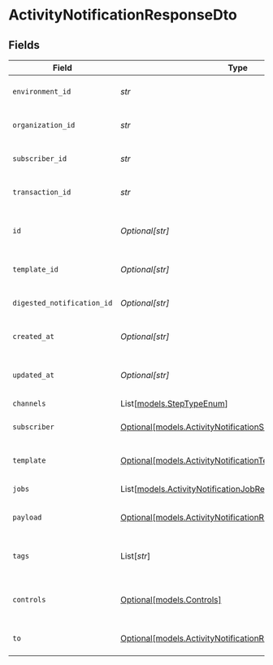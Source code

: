 # ActivityNotificationResponseDto


## Fields

| Field                                                                                                                | Type                                                                                                                 | Required                                                                                                             | Description                                                                                                          |
| -------------------------------------------------------------------------------------------------------------------- | -------------------------------------------------------------------------------------------------------------------- | -------------------------------------------------------------------------------------------------------------------- | -------------------------------------------------------------------------------------------------------------------- |
| `environment_id`                                                                                                     | *str*                                                                                                                | :heavy_check_mark:                                                                                                   | Environment ID of the notification                                                                                   |
| `organization_id`                                                                                                    | *str*                                                                                                                | :heavy_check_mark:                                                                                                   | Organization ID of the notification                                                                                  |
| `subscriber_id`                                                                                                      | *str*                                                                                                                | :heavy_check_mark:                                                                                                   | Subscriber ID of the notification                                                                                    |
| `transaction_id`                                                                                                     | *str*                                                                                                                | :heavy_check_mark:                                                                                                   | Transaction ID of the notification                                                                                   |
| `id`                                                                                                                 | *Optional[str]*                                                                                                      | :heavy_minus_sign:                                                                                                   | Unique identifier of the notification                                                                                |
| `template_id`                                                                                                        | *Optional[str]*                                                                                                      | :heavy_minus_sign:                                                                                                   | Template ID of the notification                                                                                      |
| `digested_notification_id`                                                                                           | *Optional[str]*                                                                                                      | :heavy_minus_sign:                                                                                                   | Digested Notification ID                                                                                             |
| `created_at`                                                                                                         | *Optional[str]*                                                                                                      | :heavy_minus_sign:                                                                                                   | Creation time of the notification                                                                                    |
| `updated_at`                                                                                                         | *Optional[str]*                                                                                                      | :heavy_minus_sign:                                                                                                   | Last updated time of the notification                                                                                |
| `channels`                                                                                                           | List[[models.StepTypeEnum](../models/steptypeenum.md)]                                                               | :heavy_minus_sign:                                                                                                   | N/A                                                                                                                  |
| `subscriber`                                                                                                         | [Optional[models.ActivityNotificationSubscriberResponseDto]](../models/activitynotificationsubscriberresponsedto.md) | :heavy_minus_sign:                                                                                                   | Subscriber of the notification                                                                                       |
| `template`                                                                                                           | [Optional[models.ActivityNotificationTemplateResponseDto]](../models/activitynotificationtemplateresponsedto.md)     | :heavy_minus_sign:                                                                                                   | Template of the notification                                                                                         |
| `jobs`                                                                                                               | List[[models.ActivityNotificationJobResponseDto](../models/activitynotificationjobresponsedto.md)]                   | :heavy_minus_sign:                                                                                                   | Jobs of the notification                                                                                             |
| `payload`                                                                                                            | [Optional[models.ActivityNotificationResponseDtoPayload]](../models/activitynotificationresponsedtopayload.md)       | :heavy_minus_sign:                                                                                                   | Payload of the notification                                                                                          |
| `tags`                                                                                                               | List[*str*]                                                                                                          | :heavy_minus_sign:                                                                                                   | Tags associated with the notification                                                                                |
| `controls`                                                                                                           | [Optional[models.Controls]](../models/controls.md)                                                                   | :heavy_minus_sign:                                                                                                   | Controls associated with the notification                                                                            |
| `to`                                                                                                                 | [Optional[models.ActivityNotificationResponseDtoTo]](../models/activitynotificationresponsedtoto.md)                 | :heavy_minus_sign:                                                                                                   | To field for subscriber definition                                                                                   |